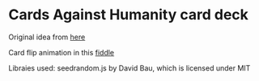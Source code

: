 # Cards Against Humanity card deck
Original idea from [here](https://www.boxuk.com/insight/retros-against-humanity/)

Card flip animation in this [fiddle](https://codepen.io/101Computing/pen/GbOJmE)

Libraies used:
seedrandom.js by David Bau, which is licensed under MIT